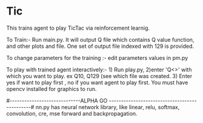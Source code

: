 # Tic
This trains agent  to play TicTac via reinforcement learnig. 

To Train:-  Run main.py.  It will output Q<index> file which contains Q value function, and other plots and file. One set of output file indexed with 129 is provided.

To change parameters for the training :- edit parameters values in pm.py

To play with trained agent interactively:- 1) Run play.py, 2)enter 'Q<>' with which you want to play. ex Q10, Q129 (see
     which file was created.   3) Enter yes if want to play first , no if you want agent to play first.
     You must have opencv installed for graphics to run.



#-----------------------------ALPHA GO ----------------------------------------------#
nn.py has neural network library, like linear, relu, softmax, convolution, cre, mse forward and backpropagation.
